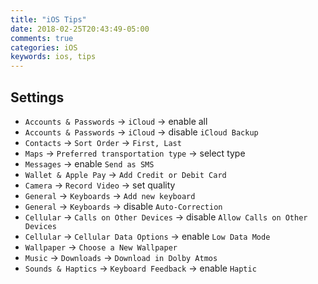 ```yaml
---
title: "iOS Tips"
date: 2018-02-25T20:43:49-05:00
comments: true
categories: iOS
keywords: ios, tips
---
```


## Settings

- `Accounts & Passwords` → `iCloud` → enable all
- `Accounts & Passwords` → `iCloud` → disable `iCloud Backup`
- `Contacts` → `Sort Order` → `First, Last`
- `Maps` → `Preferred transportation type` → select type
- `Messages` → enable `Send as SMS`
- `Wallet & Apple Pay` → `Add Credit or Debit Card`
- `Camera` → `Record Video` → set quality
- `General` → `Keyboards` → `Add new keyboard`
- `General` → `Keyboards` → disable `Auto-Correction`
- `Cellular` → `Calls on Other Devices` → disable `Allow Calls on Other Devices`
- `Cellular` → `Cellular Data Options` → enable `Low Data Mode`
- `Wallpaper` → `Choose a New Wallpaper`
- `Music` → `Downloads` → `Download in Dolby Atmos`
- `Sounds & Haptics` → `Keyboard Feedback` → enable `Haptic`
